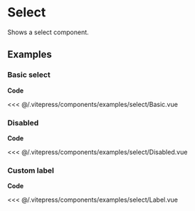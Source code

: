 <script setup>
import Basic from '../.vitepress/components/examples/select/Basic.vue'
import Disabled from '../.vitepress/components/examples/select/Disabled.vue'
import Label from '../.vitepress/components/examples/select/Label.vue'
</script>

# Select

Shows a select component.

## Examples

### Basic select
<Example>
  <Basic />
</Example>

**Code**

<<< @/.vitepress/components/examples/select/Basic.vue

### Disabled
<Example>
  <Disabled />
</Example>

**Code**

<<< @/.vitepress/components/examples/select/Disabled.vue

### Custom label
<Example>
  <Label />
</Example>

**Code**

<<< @/.vitepress/components/examples/select/Label.vue
